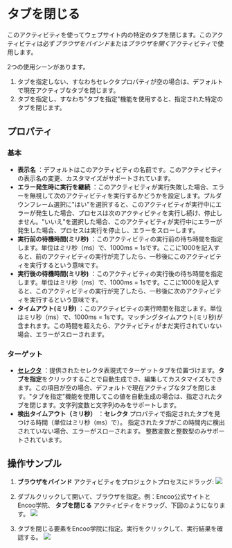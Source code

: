 # タブを閉じる

このアクティビティを使ってウェブサイト内の特定のタブを閉じます。このアクティビティは必ず*ブラウザをバインド*または*ブラウザを開く*アクティビティで使用します。

2つの使用シーンがあります。
1. タブを指定しない、すなわちセレクタプロパティが空の場合は、デフォルトで現在アクティブなタブを閉じます。
2. タブを指定し、すなわち"タブを指定"機能を使用すると、指定された特定のタブを閉じます。

## プロパティ

### 基本

- **表示名** ：デフォルトはこのアクティビティの名前です。このアクティビティの表示名の変更、カスタマイズがサポートされています。
- **エラー発生時に実行を継続** ：このアクティビティが実行失敗した場合、エラーを無視して次のアクティビティを実行するかどうかを設定します。プルダウンフレーム選択に"はい"を選択すると、このアクティビティが実行中にエラーが発生した場合、プロセスは次のアクティビティを実行し続け、停止しません。"いいえ"を選択した場合、このアクティビティが実行中にエラーが発生した場合、プロセスは実行を停止し、エラーをスローします。
- **実行前の待機時間(ミリ秒)** ：このアクティビティの実行前の待ち時間を指定します。単位はミリ秒（ms）で、1000ms = 1sです。ここに1000を記入すると、前のアクティビティの実行が完了したら、一秒後にこのアクティビティを実行するという意味です。
- **実行後の待機時間(ミリ秒)** ：このアクティビティの実行後の待ち時間を指定します。単位はミリ秒（ms）で、1000ms = 1sです。ここに1000を記入すると、このアクティビティの実行が完了したら、一秒後に次のアクティビティを実行するという意味です。
- **タイムアウト(ミリ秒)** ：このアクティビティの実行時間を指定します。単位はミリ秒（ms）で、1000ms = 1sです。マッチングタイムアウト(ミリ秒)が含まれます。この時間を超えたら、アクティビティがまだ実行されていない場合、エラーがスローされます。

### ターゲット
- **[セレクタ](../../Appendix/Selector.md?_v=v2020.4)** ：提供されたセレクタ表現式でターゲットタブを位置づけます。**タブを指定**をクリックすることで自動生成でき、編集してカスタマイズもできます。この項目が空の場合、デフォルトで現在アクティブなタブを閉じます。"タブを指定"機能を使用してこの値を自動生成の場合は、指定されたタブを閉じます。文字列変数と文字列のみをサポートします。
- **検出タイムアウト（ミリ秒）** ：**セレクタ** プロパティで指定されたタブを見つける時間（単位はミリ秒（ms）で）。 指定されたタブがこの時間内に検出されていない場合、エラーがスローされます。 整数変数と整数型のみサポートされています。

## 操作サンプル

1.  **ブラウザをバインド** アクティビティをプロジェクトプロセスにドラッグ:
![](https://docimages.blob.core.chinacloudapi.cn/images/Activities/AttacBrowser20201221.png)

2. ダブルクリックして開いて、ブラウザを指定。例：Encoo公式サイトとEncoo学院、 **タブを閉じる** アクティビティをドラッグ、下図のようになります。
![](https://docimages.blob.core.chinacloudapi.cn/images/Activities/CloseTab20201221.png)

3. タブを閉じる要素をEncoo学院に指定。実行をクリックして、実行結果を確認する。
![](https://docimages.blob.core.chinacloudapi.cn/images/Activities/CloseTab2020122102.png)